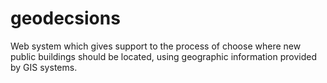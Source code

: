 geodecsions
===========

Web system which gives support to the process of choose where new public buildings should be located, using geographic information provided by GIS systems.
